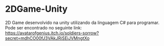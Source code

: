 # 2DGame-Unity
2D Game desenvolvido na unity utilizando da linguagem C# para programar.<br/>
Pode ser encontrado no seguinte link: https://avatarofgenius.itch.io/soldiers-sorrow?secret=mdhCO00fJ3VAkJRiSEiJVMngtXo
